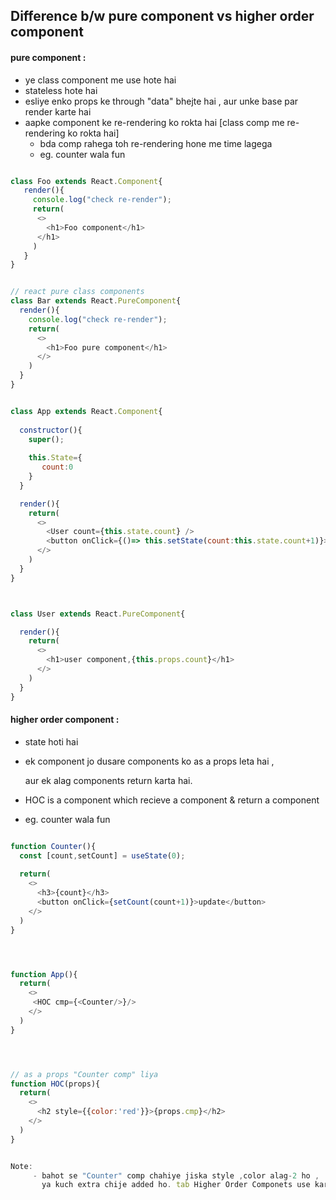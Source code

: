 ## Difference b/w pure component vs higher order component 
#### pure component :
- ye class component me use hote hai
- stateless hote hai
- esliye enko props ke through "data" bhejte hai , aur unke base par render karte hai
- aapke component ke re-rendering ko rokta hai  [class comp me re-rendering ko rokta hai] 
    - bda comp rahega toh re-rendering hone me time lagega
    - eg. counter wala fun

```js

class Foo extends React.Component{
   render(){
     console.log("check re-render");
     return(
      <>
        <h1>Foo component</h1>
      </h1>
     )
   }
}


// react pure class components
class Bar extends React.PureComponent{
  render(){
    console.log("check re-render");
    return(
      <>
        <h1>Foo pure component</h1>
      </>
    )
  }
}

```

```js

class App extends React.Component{
  
  constructor(){
    super();
    
    this.State={
       count:0
    }
  }

  render(){
    return(
      <>
        <User count={this.state.count} />
        <button onClick={()=> this.setState(count:this.state.count+1)}>click here</button>
      </>
    )
  }
}



class User extends React.PureComponent{

  render(){
    return(
      <>
        <h1>user component,{this.props.count}</h1>
      </>
    )
  }
}

```

#### higher order component :
- state hoti hai
- ek component jo dusare components ko as a props leta hai , 
 
  aur ek alag components return karta hai.

- HOC is a component which recieve a component & return a component  
- eg. counter wala fun 

```js

function Counter(){
  const [count,setCount] = useState(0);
  
  return(
    <>
      <h3>{count}</h3>
      <button onClick={setCount(count+1)}>update</button>
    </>
  )
}




function App(){
  return(
    <>
     <HOC cmp={<Counter/>}/>
    </>
  )
}




// as a props "Counter comp" liya 
function HOC(props){
  return(
    <>
      <h2 style={{color:'red'}}>{props.cmp}</h2>
    </>
  )
}


Note:
     - bahot se "Counter" comp chahiye jiska style ,color alag-2 ho , 
       ya kuch extra chije added ho. tab Higher Order Componets use karte hai.

```